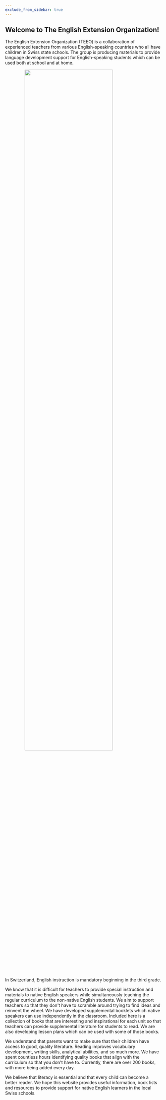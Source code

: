 ```yaml
---
exclude_from_sidebar: true
---
```


## Welcome to The English Extension Organization! 


The English Extension Organization (TEEO) is a collaboration of experienced teachers from various English-speaking countries who all have children in Swiss state schools. The group is producing materials to provide language development support for English-speaking students which can be used both at school and at home.  

<img src="https://i.imgur.com/msRysTK.png" width="75%" style="display:block;margin-left:auto;margin-right:auto;"/>
In Switzerland, English instruction is mandatory beginning in the third grade.  

We know that it is difficult for teachers to provide special instruction and materials to native English speakers while simultaneously teaching the regular curriculum to the non-native English students.  We aim to support  teachers so that they don't have to scramble around trying to find ideas and reinvent the wheel.  We have developed supplemental booklets which native speakers can use independently in the classroom.  Included here is a collection of books that are interesting and inspirational for each unit so that teachers can provide supplemental literature for students to read.  We are also developing lesson plans which can be used with some of those books. 

We understand that parents want to make sure that their children have access to good, quality literature.  Reading improves vocabulary development, writing skills, analytical abilities, and so much more.  We have spent countless hours identifying quality books that align with the curriculum so that you don't have to.  Currently, there are over 200 books, with more being added every day.

We believe that literacy is essential and that every child can become a better reader.  We hope this website provides useful information, book lists and resources to provide support for native English learners in the local Swiss schools.  

<!--stackedit_data:
eyJoaXN0b3J5IjpbMTgyNDg4NDkzNCwtODAwMTM4NTY5LDEzND
E2NTIxNDYsLTQyNzMyNDM1NSwtOTYzNTU0NDU1LDIwNzYzMjAy
NjgsLTQ5MDU4MDM3OSwtODE0NzE0NzU4LC0yMDM0MzAxNTY5LC
0xMDg1MDYzNjk4LC0xNjI0NzQ2MjcwLC0xMDUzMzk3NDAxLC0x
NjI0NzQ2MjcwLDczMDUyODgyOCwtOTUzODU0Mjc1LC05NTM4NT
QyNzUsLTI5MzgwNTYwMCwxNDc1NDY5NTA4LC0xNzY3NjQ3ODI4
LC0xMTcwNzAzNTY2XX0=
-->